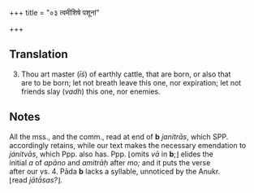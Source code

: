 +++
title = "०३ त्वमीशिषे पशूनां"

+++
## Translation
3. Thou art master (*īś*) of earthly cattle, that are born, or also that  
are to be born; let not breath leave this one, nor expiration; let not  
friends slay (*vadh*) this one, nor enemies.

## Notes
All the mss., and the comm., read at end of **b** *janítrās*, which SPP.  
accordingly retains, while our text makes the necessary emendation to  
*jánitvās*, which Ppp. also has. Ppp. ⌊omits *vā* in **b**;⌋ elides the  
initial *a* of *apāno* and *amitrāḥ* after *mo;* and it puts the verse  
after our vs. 4. Pāda **b** lacks a syllable, unnoticed by the Anukr.  
⌊read *jātā́sas?*⌋.
